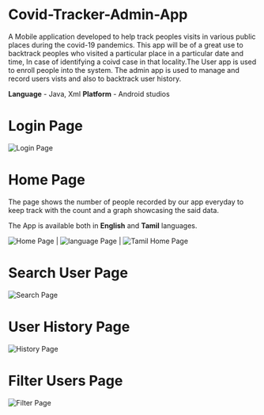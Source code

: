 # Covid-Tracker-Admin-App

A Mobile application developed to help track peoples visits in various public places during the covid-19 pandemics. This app will be of a great use to backtrack peoples who visited a particular place in a particular date and time, In case of identifying a coivd case in that locality.The User app is used to enroll people into the system. The admin app is used to manage and record users vists and also to backtrack user history.

**Language** - Java, Xml
**Platform** - Android studios

# Login Page

![Login Page](/imgs/login.jpg)

# Home Page

The page shows the number of people recorded by our app everyday to keep track with the count and a graph showcasing the said data.

The App is available both in **English** and **Tamil** languages.

![Home Page](/imgs/home.jpg) | ![language Page](/imgs/lang.jpg) | ![Tamil Home Page](/imgs/tamil.jpg)

# Search User Page

![Search Page](/imgs/search.jpg)

# User History Page

![History Page](/imgs/hist.jpg)

# Filter Users Page

![Filter Page](/imgs/filter.jpg)
